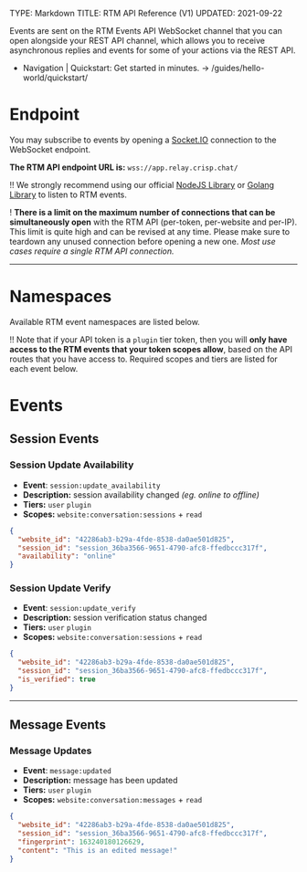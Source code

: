 TYPE: Markdown
TITLE: RTM API Reference (V1)
UPDATED: 2021-09-22

Events are sent on the RTM Events API WebSocket channel that you can open alongside your REST API channel, which allows you to receive asynchronous replies and events for some of your actions via the REST API.

+ Navigation
  | Quickstart: Get started in minutes. -> /guides/hello-world/quickstart/

# Endpoint

You may subscribe to events by opening a [Socket.IO](https://socket.io/) connection to the WebSocket endpoint.

**The RTM API endpoint URL is:** `wss://app.relay.crisp.chat/`

!! We strongly recommend using our official [NodeJS Library](https://github.com/crisp-im/node-crisp-api) or [Golang Library](https://github.com/crisp-im/go-crisp-api) to listen to RTM events.

! **There is a limit on the maximum number of connections that can be simultaneously open** with the RTM API (per-token, per-website and per-IP). This limit is quite high and can be revised at any time. Please make sure to teardown any unused connection before opening a new one. _Most use cases require a single RTM API connection._

---

# Namespaces

Available RTM event namespaces are listed below.

!! Note that if your API token is a `plugin` tier token, then you will **only have access to the RTM events that your token scopes allow**, based on the API routes that you have access to. Required scopes and tiers are listed for each event below.

# Events

## Session Events

### Session Update Availability

* **Event**: `session:update_availability`
* **Description:** session availability changed _(eg. online to offline)_
* **Tiers:** `user` `plugin`
* **Scopes:** `website:conversation:sessions` + `read`

```json
{
  "website_id": "42286ab3-b29a-4fde-8538-da0ae501d825",
  "session_id": "session_36ba3566-9651-4790-afc8-ffedbccc317f",
  "availability": "online"
}
```

### Session Update Verify

* **Event**: `session:update_verify`
* **Description:** session verification status changed
* **Tiers:** `user` `plugin`
* **Scopes:** `website:conversation:sessions` + `read`

```json
{
  "website_id": "42286ab3-b29a-4fde-8538-da0ae501d825",
  "session_id": "session_36ba3566-9651-4790-afc8-ffedbccc317f",
  "is_verified": true
}
```

---

## Message Events

### Message Updates

* **Event**: `message:updated`
* **Description:** message has been updated
* **Tiers:** `user` `plugin`
* **Scopes:** `website:conversation:messages` + `read`

```json
{
  "website_id": "42286ab3-b29a-4fde-8538-da0ae501d825",
  "session_id": "session_36ba3566-9651-4790-afc8-ffedbccc317f",
  "fingerprint": 163240180126629,
  "content": "This is an edited message!"
}
```
